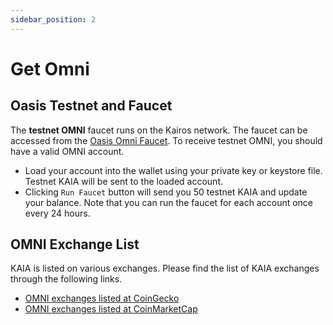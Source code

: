 ```yaml
---
sidebar_position: 2
---
```


# Get Omni

## Oasis Testnet and Faucet <a id="oasis-testnet-and-faucet"></a>

The **testnet OMNI** faucet runs on the Kairos network. The faucet can be accessed from the [Oasis Omni Faucet](https://faucet.Omni.io). To receive testnet OMNI, you should have a valid OMNI account.

* Load your account into the wallet using your private key or keystore file. Testnet KAIA will be sent to the loaded account. 
* Clicking `Run Faucet` button will send you 50 testnet KAIA and update your balance. Note that you can run the faucet for each account once every 24 hours.

## OMNI Exchange List <a id="kaia-exchange-list"></a>

KAIA is listed on various exchanges.  Please find the list of KAIA exchanges through the following links.

- [OMNI exchanges listed at CoinGecko](https://www.coingecko.com/en/coins/omni#markets)
- [OMNI exchanges listed at CoinMarketCap](https://coinmarketcap.com/currencies/omni/markets/)

